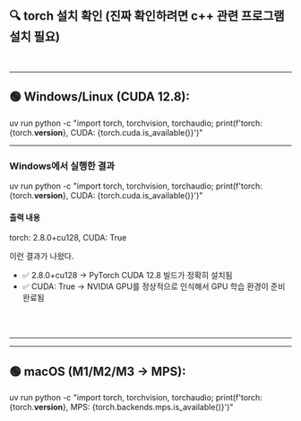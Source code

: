 ## 🔍 torch 설치 확인 (진짜 확인하려면 c++ 관련 프로그램 설치 필요)  

<br>

---

## 🟢 Windows/Linux (CUDA 12.8):  
uv run python -c "import torch, torchvision, torchaudio; print(f'torch: {torch.__version__}, CUDA: {torch.cuda.is_available()}')"  

--- 
### Windows에서 실행한 결과  
uv run python -c "import torch, torchvision, torchaudio; print(f'torch: {torch.__version__}, CUDA: {torch.cuda.is_available()}')"  

#### 출력 내용  
torch: 2.8.0+cu128, CUDA: True  

이런 결과가 나왔다.  
- ✅ 2.8.0+cu128 → PyTorch CUDA 12.8 빌드가 정확히 설치됨  
- ✅ CUDA: True → NVIDIA GPU를 정상적으로 인식해서 GPU 학습 환경이 준비 완료됨  



<br><br>

---
---


## 🟢 macOS (M1/M2/M3 → MPS):  
uv run python -c "import torch, torchvision, torchaudio; print(f'torch: {torch.__version__}, MPS: {torch.backends.mps.is_available()}')"  